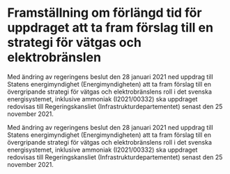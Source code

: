# Framställning om förlängd tid för uppdraget att ta fram förslag till en strategi för vätgas och elektrobränslen

Med ändring av regeringens beslut den 28 januari 2021 ned uppdrag till Statens energimyndighet (Energimyndigheten) att ta fram förslag till en övergripande strategi för vätgas och elektrobränslens roll i det svenska energisystemet, inklusive ammoniak (I2021/00332) ska uppdraget redovisas till Regeringskansliet (Infrastrukturdepartementet) senast den 25 november 2021.

Med ändring av regeringens beslut den 28 januari 2021 ned uppdrag till Statens energimyndighet (Energimyndigheten) att ta fram förslag till en övergripande strategi för vätgas och elektrobränslens roll i det svenska energisystemet, inklusive ammoniak (I2021/00332) ska uppdraget redovisas till Regeringskansliet (Infrastrukturdepartementet) senast den 25 november 2021.
